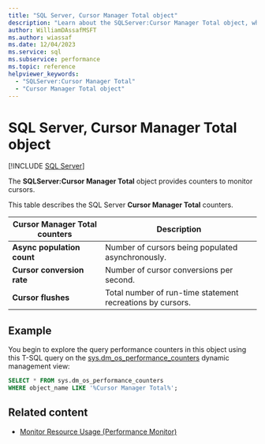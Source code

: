 ```yaml
---
title: "SQL Server, Cursor Manager Total object"
description: "Learn about the SQLServer:Cursor Manager Total object, which provides counters to monitor cursors in SQL Server."
author: WilliamDAssafMSFT
ms.author: wiassaf
ms.date: 12/04/2023
ms.service: sql
ms.subservice: performance
ms.topic: reference
helpviewer_keywords:
  - "SQLServer:Cursor Manager Total"
  - "Cursor Manager Total object"
---
```

# SQL Server, Cursor Manager Total object
 [!INCLUDE [SQL Server](../../includes/applies-to-version/sqlserver.md)]

  The **SQLServer:Cursor Manager Total** object provides counters to monitor cursors.  
  
 This table describes the SQL Server **Cursor Manager Total** counters.  
  
|Cursor Manager Total counters|Description|  
|-----------------------------------|-----------------|  
|**Async population count**|Number of cursors being populated asynchronously.|  
|**Cursor conversion rate**|Number of cursor conversions per second.|  
|**Cursor flushes**|Total number of run-time statement recreations by cursors.|  

## Example

You begin to explore the query performance counters in this object using this T-SQL query on the [sys.dm_os_performance_counters](../system-dynamic-management-views/sys-dm-os-performance-counters-transact-sql.md) dynamic management view:

```sql
SELECT * FROM sys.dm_os_performance_counters
WHERE object_name LIKE '%Cursor Manager Total%';
```  
  
## Related content

- [Monitor Resource Usage (Performance Monitor)](monitor-resource-usage-system-monitor.md)
